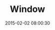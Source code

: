 ---
layout: post
title:  "Window"
number: "33"
date:   2015-02-02 08:00:30
large-image: "https://farm9.staticflickr.com/8608/16391730246_43233cf4bd_k.jpg"
---